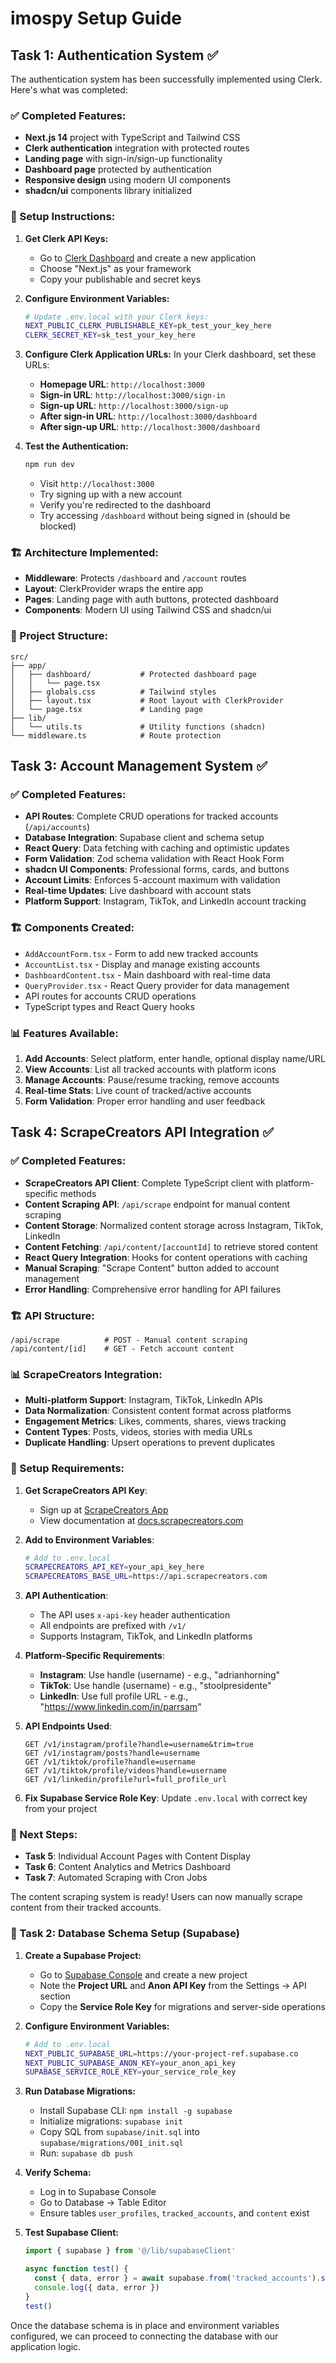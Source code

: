 # imospy Setup Guide

## Task 1: Authentication System ✅

The authentication system has been successfully implemented using Clerk. Here's what was completed:

### ✅ Completed Features:
- **Next.js 14** project with TypeScript and Tailwind CSS
- **Clerk authentication** integration with protected routes
- **Landing page** with sign-in/sign-up functionality  
- **Dashboard page** protected by authentication
- **Responsive design** using modern UI components
- **shadcn/ui** components library initialized

### 🔧 Setup Instructions:

1. **Get Clerk API Keys:**
   - Go to [Clerk Dashboard](https://clerk.com) and create a new application
   - Choose "Next.js" as your framework
   - Copy your publishable and secret keys

2. **Configure Environment Variables:**
   ```bash
   # Update .env.local with your Clerk keys:
   NEXT_PUBLIC_CLERK_PUBLISHABLE_KEY=pk_test_your_key_here
   CLERK_SECRET_KEY=sk_test_your_key_here
   ```

3. **Configure Clerk Application URLs:**
   In your Clerk dashboard, set these URLs:
   - **Homepage URL**: `http://localhost:3000`
   - **Sign-in URL**: `http://localhost:3000/sign-in`
   - **Sign-up URL**: `http://localhost:3000/sign-up`
   - **After sign-in URL**: `http://localhost:3000/dashboard`
   - **After sign-up URL**: `http://localhost:3000/dashboard`

4. **Test the Authentication:**
   ```bash
   npm run dev
   ```
   - Visit `http://localhost:3000`
   - Try signing up with a new account
   - Verify you're redirected to the dashboard
   - Try accessing `/dashboard` without being signed in (should be blocked)

### 🏗️ Architecture Implemented:

- **Middleware**: Protects `/dashboard` and `/account` routes
- **Layout**: ClerkProvider wraps the entire app
- **Pages**: Landing page with auth buttons, protected dashboard
- **Components**: Modern UI using Tailwind CSS and shadcn/ui

### 📁 Project Structure:
```
src/
├── app/
│   ├── dashboard/           # Protected dashboard page
│   │   └── page.tsx
│   ├── globals.css          # Tailwind styles
│   ├── layout.tsx           # Root layout with ClerkProvider
│   └── page.tsx             # Landing page
├── lib/
│   └── utils.ts             # Utility functions (shadcn)
└── middleware.ts            # Route protection
```

## Task 3: Account Management System ✅

### ✅ Completed Features:
- **API Routes**: Complete CRUD operations for tracked accounts (`/api/accounts`)
- **Database Integration**: Supabase client and schema setup
- **React Query**: Data fetching with caching and optimistic updates
- **Form Validation**: Zod schema validation with React Hook Form
- **shadcn UI Components**: Professional forms, cards, and buttons
- **Account Limits**: Enforces 5-account maximum with validation
- **Real-time Updates**: Live dashboard with account stats
- **Platform Support**: Instagram, TikTok, and LinkedIn account tracking

### 🏗️ Components Created:
- `AddAccountForm.tsx` - Form to add new tracked accounts
- `AccountList.tsx` - Display and manage existing accounts  
- `DashboardContent.tsx` - Main dashboard with real-time data
- `QueryProvider.tsx` - React Query provider for data management
- API routes for accounts CRUD operations
- TypeScript types and React Query hooks

### 📊 Features Available:
1. **Add Accounts**: Select platform, enter handle, optional display name/URL
2. **View Accounts**: List all tracked accounts with platform icons
3. **Manage Accounts**: Pause/resume tracking, remove accounts
4. **Real-time Stats**: Live count of tracked/active accounts
5. **Form Validation**: Proper error handling and user feedback

## Task 4: ScrapeCreators API Integration ✅

### ✅ Completed Features:
- **ScrapeCreators API Client**: Complete TypeScript client with platform-specific methods
- **Content Scraping API**: `/api/scrape` endpoint for manual content scraping
- **Content Storage**: Normalized content storage across Instagram, TikTok, LinkedIn
- **Content Fetching**: `/api/content/[accountId]` to retrieve stored content
- **React Query Integration**: Hooks for content operations with caching
- **Manual Scraping**: "Scrape Content" button added to account management
- **Error Handling**: Comprehensive error handling for API failures

### 🏗️ API Structure:
```
/api/scrape          # POST - Manual content scraping
/api/content/[id]    # GET - Fetch account content
```

### 📊 ScrapeCreators Integration:
- **Multi-platform Support**: Instagram, TikTok, LinkedIn APIs
- **Data Normalization**: Consistent content format across platforms
- **Engagement Metrics**: Likes, comments, shares, views tracking
- **Content Types**: Posts, videos, stories with media URLs
- **Duplicate Handling**: Upsert operations to prevent duplicates

### 🔧 Setup Requirements:
1. **Get ScrapeCreators API Key**: 
   - Sign up at [ScrapeCreators App](https://app.scrapecreators.com)
   - View documentation at [docs.scrapecreators.com](https://docs.scrapecreators.com)
   
2. **Add to Environment Variables**:
   ```bash
   # Add to .env.local
   SCRAPECREATORS_API_KEY=your_api_key_here
   SCRAPECREATORS_BASE_URL=https://api.scrapecreators.com
   ```

3. **API Authentication**:
   - The API uses `x-api-key` header authentication
   - All endpoints are prefixed with `/v1/`
   - Supports Instagram, TikTok, and LinkedIn platforms

4. **Platform-Specific Requirements**:
   - **Instagram**: Use handle (username) - e.g., "adrianhorning"
   - **TikTok**: Use handle (username) - e.g., "stoolpresidente" 
   - **LinkedIn**: Use full profile URL - e.g., "https://www.linkedin.com/in/parrsam"

5. **API Endpoints Used**:
   ```
   GET /v1/instagram/profile?handle=username&trim=true
   GET /v1/instagram/posts?handle=username
   GET /v1/tiktok/profile?handle=username
   GET /v1/tiktok/profile/videos?handle=username
   GET /v1/linkedin/profile?url=full_profile_url
   ```

6. **Fix Supabase Service Role Key**: Update `.env.local` with correct key from your project

### 🚀 Next Steps:
- **Task 5**: Individual Account Pages with Content Display  
- **Task 6**: Content Analytics and Metrics Dashboard
- **Task 7**: Automated Scraping with Cron Jobs

The content scraping system is ready! Users can now manually scrape content from their tracked accounts.

### 🔧 Task 2: Database Schema Setup (Supabase)

1. **Create a Supabase Project:**
   - Go to [Supabase Console](https://app.supabase.com/) and create a new project
   - Note the **Project URL** and **Anon API Key** from the Settings -> API section
   - Copy the **Service Role Key** for migrations and server-side operations

2. **Configure Environment Variables:**
   ```bash
   # Add to .env.local
   NEXT_PUBLIC_SUPABASE_URL=https://your-project-ref.supabase.co
   NEXT_PUBLIC_SUPABASE_ANON_KEY=your_anon_api_key
   SUPABASE_SERVICE_ROLE_KEY=your_service_role_key
   ```

3. **Run Database Migrations:**
   - Install Supabase CLI: `npm install -g supabase`
   - Initialize migrations: `supabase init`
   - Copy SQL from `supabase/init.sql` into `supabase/migrations/001_init.sql`
   - Run: `supabase db push`

4. **Verify Schema:**
   - Log in to Supabase Console
   - Go to Database -> Table Editor
   - Ensure tables `user_profiles`, `tracked_accounts`, and `content` exist

5. **Test Supabase Client:**
   ```typescript
   import { supabase } from '@/lib/supabaseClient'

   async function test() {
     const { data, error } = await supabase.from('tracked_accounts').select('*')
     console.log({ data, error })
   }
   test()
   ```

Once the database schema is in place and environment variables configured, we can proceed to connecting the database with our application logic. 